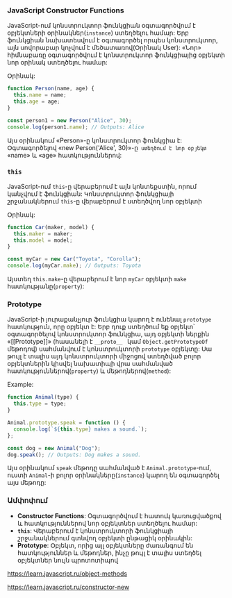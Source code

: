 ### JavaScript Constructor Functions

JavaScript-ում կոնստրուկտոր ֆունկցիան օգտագործվում է օբյեկտների օրինակներ(`instance`) ստեղծելու համար: Երբ ֆունկցիան նախատեսվում է օգտագործել որպես կոնստրուկտոր, այն սովորաբար կոչվում է մեծատառով(Օրինակ User): «Նոր» հիմնաբառը օգտագործվում է կոնստրուկտոր ֆունկցիայից օբյեկտի նոր օրինակ ստեղծելու համար:

Օրինակ:

```javascript
function Person(name, age) {
  this.name = name;
  this.age = age;
}

const person1 = new Person("Alice", 30);
console.log(person1.name); // Outputs: Alice
```

Այս օրինակում «Person»-ը կոնստրուկտոր ֆունկցիա է: Օգտագործելով «new Person('Alice', 30)»-ը` ստեղծում է նոր օբյեկտ` «name» և «age» հատկություններով:

### `this`

JavaScript-ում `this`-ը վերաբերում է այն կոնտեքստին, որում կանչվում է ֆունկցիան: Կոնստրուկտոր ֆունկցիայի շրջանակներում `this`-ը վերաբերում է ստեղծվող նոր օբյեկտի

Օրինակ:

```javascript
function Car(maker, model) {
  this.maker = maker;
  this.model = model;
}

const myCar = new Car("Toyota", "Corolla");
console.log(myCar.make); // Outputs: Toyota
```

Այստեղ `this.make`-ը վերաբերում է նոր `myCar` օբյեկտի `make` հատկությանը(`property`):

### Prototype

JavaScript-ի յուրաքանչյուր ֆունկցիա կարող է ունենալ `prototype` հատկություն, որը օբյեկտ է: Երբ դուք ստեղծում եք օբյեկտ՝ օգտագործելով կոնստրուկտոր ֆունկցիա, այդ օբյեկտի ներքին «[[Prototype]]» (հասանելի է `__proto__ ` կամ `Object.getPrototypeOf` մեթոդով) սահմանվում է կոնստրուկտորի `prototype` օբյեկտը: Սա թույլ է տալիս այդ կոնստրուկտորի միջոցով ստեղծված բոլոր օբյեկտներին կիսվել նախատիպի վրա սահմանված հատկություններով(`property`) և մեթոդներով(`method`):

Example:

```javascript
function Animal(type) {
  this.type = type;
}

Animal.prototype.speak = function () {
  console.log(`${this.type} makes a sound.`);
};

const dog = new Animal("Dog");
dog.speak(); // Outputs: Dog makes a sound.
```

Այս օրինակում `speak` մեթոդը սահմանված է `Animal.prototype`-ում, ուստի `Animal`-ի բոլոր օրինակները(`instance`) կարող են օգտագործել այս մեթոդը:

### Ամփոփում

- **Constructor Functions**: Oգտագործվում է հատուկ կառուցվածքով և հատկություններով նոր օբյեկտներ ստեղծելու համար:
- **`this`**: Վերաբերում է կոնստրուկտորի ֆունկցիայի շրջանակներում գտնվող օբյեկտի ընթացիկ օրինակին:
- **Prototype**: Օբյեկտ, որից այլ օբյեկտները ժառանգում են հատկություններ և մեթոդներ, ինչը թույլ է տալիս ստեղծել օբյեկտներ նույն պրոտոտիպով

https://learn.javascript.ru/object-methods

https://learn.javascript.ru/constructor-new
